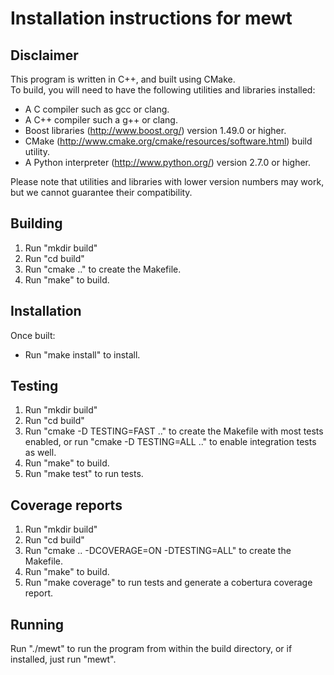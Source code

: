 Installation instructions for mewt
==================================

## Disclaimer
This program is written in C++, and built using CMake.  
To build, you will need to have the following utilities and libraries 
installed: 
* A C compiler such as gcc or clang.
* A C++ compiler such a g++ or clang.
* Boost libraries (http://www.boost.org/) version 1.49.0 or higher.
* CMake (http://www.cmake.org/cmake/resources/software.html) build utility.
* A Python interpreter (http://www.python.org/) version 2.7.0 or higher.  

Please note that utilities and libraries with lower version numbers may work, 
but we cannot guarantee their compatibility.

## Building

1. Run "mkdir build"
2. Run "cd build"
3. Run "cmake .." to create the Makefile.
4. Run "make" to build.

## Installation

Once built: 
* Run "make install" to install.

## Testing

1. Run "mkdir build"
2. Run "cd build"
3. Run "cmake -D TESTING=FAST .." to create the Makefile with most tests enabled, or run "cmake -D TESTING=ALL .." to enable integration tests as well.
4. Run "make" to build.
5. Run "make test" to run tests.

## Coverage reports

1. Run "mkdir build"
2. Run "cd build"
3. Run "cmake .. -DCOVERAGE=ON -DTESTING=ALL" to create the Makefile.
4. Run "make" to build.
5. Run "make coverage" to run tests and generate a cobertura coverage report.

## Running

Run "./mewt" to run the program from within the build directory, 
or if installed, just run "mewt".

